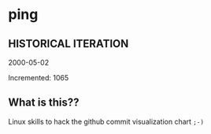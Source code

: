 # ping

## HISTORICAL ITERATION
2000-05-02

Incremented: 1065

## What is this?? 
Linux skills to hack the github commit visualization chart `;-)`
